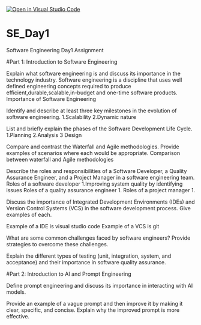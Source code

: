 [![Open in Visual Studio Code](https://classroom.github.com/assets/open-in-vscode-2e0aaae1b6195c2367325f4f02e2d04e9abb55f0b24a779b69b11b9e10269abc.svg)](https://classroom.github.com/online_ide?assignment_repo_id=18389124&assignment_repo_type=AssignmentRepo)
# SE_Day1
Software Engineering Day1 Assignment

#Part 1: Introduction to Software Engineering

Explain what software engineering is and discuss its importance in the technology industry.
Software engineering is a discipline that uses well defined engineering concepts required to produce efficient,durable,scalable,in-budget and one-time software products.
Importance of Software Engineering 

Identify and describe at least three key milestones in the evolution of software engineering.
1.Scalability
2.Dynamic nature

List and briefly explain the phases of the Software Development Life Cycle.
1.Planning
2.Analysis
3 Design 


Compare and contrast the Waterfall and Agile methodologies. Provide examples of scenarios where each would be appropriate.
Comparison between waterfall and Agile methodologies



Describe the roles and responsibilities of a Software Developer, a Quality Assurance Engineer, and a Project Manager in a software engineering team.
Roles of a software developer 
1.Improving system quality by identifying issues 
Roles of a quality assurance engineer
1.
Roles of a project manager 
1.


Discuss the importance of Integrated Development Environments (IDEs) and Version Control Systems (VCS) in the software development process. Give examples of each.

Example of a IDE is visual studio code
Example of a VCS is git

What are some common challenges faced by software engineers? Provide strategies to overcome these challenges.


Explain the different types of testing (unit, integration, system, and acceptance) and their importance in software quality assurance.


#Part 2: Introduction to AI and Prompt Engineering


Define prompt engineering and discuss its importance in interacting with AI models.


Provide an example of a vague prompt and then improve it by making it clear, specific, and concise. Explain why the improved prompt is more effective.
